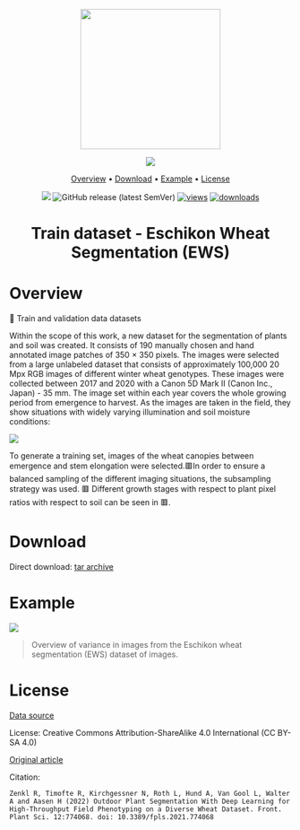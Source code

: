 <div align="center" markdown>

<img src="https://i.imgur.com/UdBujFN.png" width="250"/> <br>
  
<img src="https://github.com/supervisely-ecosystem/EWS-Dataset-training-data/assets/119248312/5ce058ca-3906-4d05-baf6-75248cb9356b"/> 

<p align="center">

  <a href="#overview">Overview</a> •
  <a href="#download">Download</a> •
  <a href="#example">Example</a> •
  <a href="#license">License</a>
  
</p>

[![](https://img.shields.io/badge/slack-chat-green.svg?logo=slack)](https://supervise.ly/slack) 
![GitHub release (latest SemVer)](https://img.shields.io/github/v/release/supervisely-ecosystem/aerial-power-infrastructure-detection-train-dataset)
[![views](https://app.supervise.ly/img/badges/views/supervisely-ecosystem/aerial-power-infrastructure-detection-train-dataset.png)](https://supervise.ly)
[![downloads](https://app.supervise.ly/img/badges/downloads/supervisely-ecosystem/aerial-power-infrastructure-detection-train-dataset.png)](https://supervise.ly)

# Train dataset - Eschikon Wheat Segmentation (EWS) 

</div>

# Overview

💾 Train and validation data datasets

Within the scope of this work, a new dataset for the segmentation of plants and soil was created. It consists of 190 manually chosen and hand annotated image patches of 350 × 350 pixels. The images were selected from a large unlabeled dataset that consists of approximately 100,000 20 Mpx RGB images of different winter wheat genotypes. These images were collected between 2017 and 2020 with a Canon 5D Mark II (Canon Inc., Japan) - 35 mm. The image set within each year covers the whole growing period from emergence to harvest. As the images are taken in the field, they show situations with widely varying illumination and soil moisture conditions:

<img src="https://github.com/supervisely-ecosystem/EWS-Dataset-training-data/assets/119248312/18c1a8d3-765f-4661-9864-8058ab74a403"/>

To generate a training set, images of the wheat canopies between emergence and stem elongation were selected.🟥In order to ensure a balanced sampling of the different imaging situations, the subsampling strategy was used. 🟥 Different growth stages with respect to plant pixel ratios with respect to soil can be seen in 🟥.

# Download

Direct download: [tar archive](https://github.com/supervisely-ecosystem/EWS-Dataset-training-data/releases/download/v0.9.0/Train.tar)

# Example

<img src="https://github.com/supervisely-ecosystem/EWS-Dataset-training-data/assets/119248312/18c1a8d3-765f-4661-9864-8058ab74a403"/>

> Overview of variance in images from the Eschikon wheat segmentation (EWS) dataset of images.

# License

[Data source](https://doi.org/10.3929/ethz-b-000512332)

License: Creative Commons Attribution-ShareAlike 4.0 International (CC BY-SA 4.0)

[Original article](https://www.frontiersin.org/articles/10.3389/fpls.2021.774068/full)

Citation:

```
Zenkl R, Timofte R, Kirchgessner N, Roth L, Hund A, Van Gool L, Walter A and Aasen H (2022) Outdoor Plant Segmentation With Deep Learning for High-Throughput Field Phenotyping on a Diverse Wheat Dataset. Front. Plant Sci. 12:774068. doi: 10.3389/fpls.2021.774068
```
